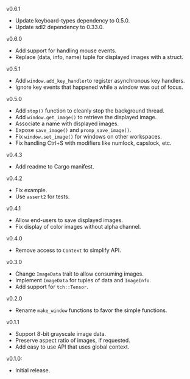 v0.6.1
  * Update keyboard-types dependency to 0.5.0.
  * Update sdl2 dependency to 0.33.0.

v0.6.0
  * Add support for handling mouse events.
  * Replace (data, info, name) tuple for displayed images with a struct.

v0.5.1
  * Add `window.add_key_handler`to register asynchronous key handlers.
  * Ignore key events that happened while a window was out of focus.

v0.5.0
  * Add `stop()` function to cleanly stop the background thread.
  * Add `window.get_image()` to retrieve the displayed image.
  * Associate a name with displayed images.
  * Expose `save_image()` and `promp_save_image()`.
  * Fix `window.set_image()` for windows on other workspaces.
  * Fix handling Ctrl+S with modifiers like numlock, capslock, etc.

v0.4.3
  * Add readme to Cargo manifest.

v0.4.2
  * Fix example.
  * Use `assert2` for tests.

v0.4.1
  * Allow end-users to save displayed images.
  * Fix display of color images without alpha channel.

v0.4.0
  * Remove access to `Context` to simplify API.

v0.3.0
  * Change `ImageData` trait to allow consuming images.
  * Implement `ImageData` for tuples of data and `ImageInfo`.
  * Add support for `tch::Tensor`.

v0.2.0
  * Rename `make_window` functions to favor the simple functions.

v0.1.1
  * Support 8-bit grayscale image data.
  * Preserve aspect ratio of images, if requested.
  * Add easy to use API that uses global context.

v0.1.0:
  * Initial release.
